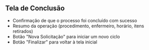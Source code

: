## Tela de Conclusão

- Confirmação de que o processo foi concluído com sucesso
- Resumo da operação (procedimento, enfermeiro, horário, itens retirados)
- Botão "Nova Solicitação" para iniciar um novo ciclo
- Botão "Finalizar" para voltar à tela inicial